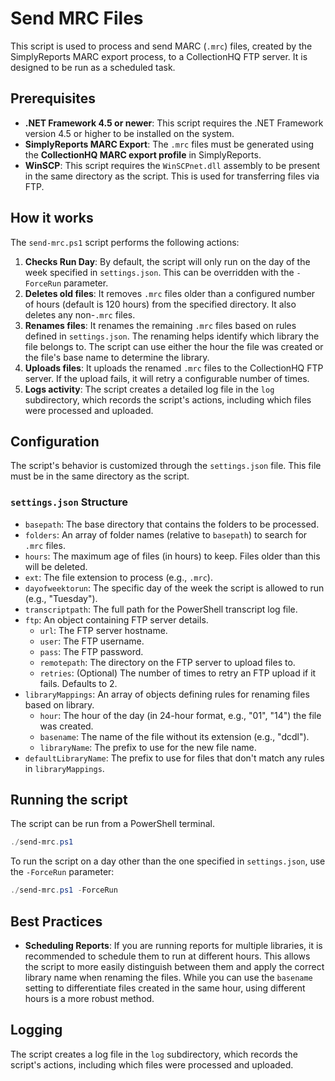 # Send MRC Files

This script is used to process and send MARC (`.mrc`) files, created by the SimplyReports MARC export process, to a CollectionHQ FTP server. It is designed to be run as a scheduled task.

## Prerequisites

*   **.NET Framework 4.5 or newer**: This script requires the .NET Framework version 4.5 or higher to be installed on the system.
*   **SimplyReports MARC Export**: The `.mrc` files must be generated using the **CollectionHQ MARC export profile** in SimplyReports.
*   **WinSCP**: This script requires the `WinSCPnet.dll` assembly to be present in the same directory as the script. This is used for transferring files via FTP.

## How it works

The `send-mrc.ps1` script performs the following actions:

1.  **Checks Run Day**: By default, the script will only run on the day of the week specified in `settings.json`. This can be overridden with the `-ForceRun` parameter.
2.  **Deletes old files**: It removes `.mrc` files older than a configured number of hours (default is 120 hours) from the specified directory. It also deletes any non-`.mrc` files.
3.  **Renames files**: It renames the remaining `.mrc` files based on rules defined in `settings.json`. The renaming helps identify which library the file belongs to. The script can use either the hour the file was created or the file's base name to determine the library.
4.  **Uploads files**: It uploads the renamed `.mrc` files to the CollectionHQ FTP server. If the upload fails, it will retry a configurable number of times.
5.  **Logs activity**: The script creates a detailed log file in the `log` subdirectory, which records the script's actions, including which files were processed and uploaded.

## Configuration

The script's behavior is customized through the `settings.json` file. This file must be in the same directory as the script.

### `settings.json` Structure

*   `basepath`: The base directory that contains the folders to be processed.
*   `folders`: An array of folder names (relative to `basepath`) to search for `.mrc` files.
*   `hours`: The maximum age of files (in hours) to keep. Files older than this will be deleted.
*   `ext`: The file extension to process (e.g., `.mrc`).
*   `dayofweektorun`: The specific day of the week the script is allowed to run (e.g., "Tuesday").
*   `transcriptpath`: The full path for the PowerShell transcript log file.
*   `ftp`: An object containing FTP server details.
    *   `url`: The FTP server hostname.
    *   `user`: The FTP username.
    *   `pass`: The FTP password.
    *   `remotepath`: The directory on the FTP server to upload files to.
    *   `retries`: (Optional) The number of times to retry an FTP upload if it fails. Defaults to 2.
*   `libraryMappings`: An array of objects defining rules for renaming files based on library.
    *   `hour`: The hour of the day (in 24-hour format, e.g., "01", "14") the file was created.
    *   `basename`: The name of the file without its extension (e.g., "dcdl").
    *   `libraryName`: The prefix to use for the new file name.
*   `defaultLibraryName`: The prefix to use for files that don't match any rules in `libraryMappings`.

## Running the script

The script can be run from a PowerShell terminal.

```powershell
./send-mrc.ps1
```

To run the script on a day other than the one specified in `settings.json`, use the `-ForceRun` parameter:

```powershell
./send-mrc.ps1 -ForceRun
```

## Best Practices

*   **Scheduling Reports**: If you are running reports for multiple libraries, it is recommended to schedule them to run at different hours. This allows the script to more easily distinguish between them and apply the correct library name when renaming the files. While you can use the `basename` setting to differentiate files created in the same hour, using different hours is a more robust method.

## Logging

The script creates a log file in the `log` subdirectory, which records the script's actions, including which files were processed and uploaded.
